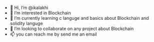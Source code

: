 - 👋 Hi, I’m @ikalakhi
- 👀 I’m interested in Blockchain
- 🌱 I’m currently learning c languge and basics about Blockchain and solidity languge
- 💞️ I’m looking to collaborate on any project about Blockchain
- 📫 you can reach me by send me an email

<!---
ikalakhi/ikalakhi is a ✨ special ✨ repository because its `README.md` (this file) appears on your GitHub profile.
You can click the Preview link to take a look at your changes.
--->
